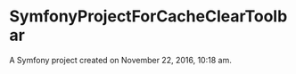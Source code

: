 SymfonyProjectForCacheClearToolbar
==================================

A Symfony project created on November 22, 2016, 10:18 am.
